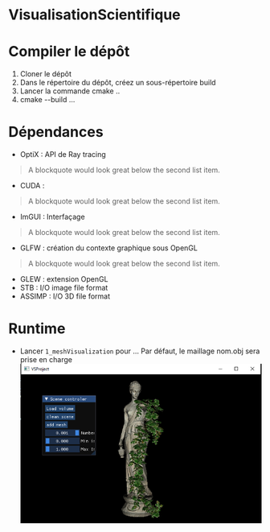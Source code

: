 # VisualisationScientifique

# Compiler le dépôt

1. Cloner le dépôt
2. Dans le répertoire du dépôt, créez un sous-répertoire build
3. Lancer la commande cmake ..
4. cmake --build ...

# Dépendances

- OptiX : API de Ray tracing
> A blockquote would look great below the second list item.
- CUDA : 
> A blockquote would look great below the second list item.
- ImGUI : Interfaçage
> A blockquote would look great below the second list item.
- GLFW : création du contexte graphique sous OpenGL
> A blockquote would look great below the second list item.
- GLEW : extension OpenGL
- STB : I/O image file format
- ASSIMP : I/O 3D file format

# Runtime

- Lancer `1_meshVisualization` pour ... Par défaut, le maillage nom.obj sera prise en charge
![Tux, the Linux mascot](/images/sample1.png)

